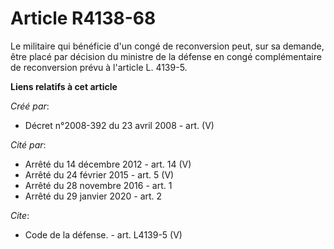 # Article R4138-68

Le militaire qui bénéficie d'un congé de reconversion peut, sur sa demande, être placé par décision du ministre de la défense
en congé complémentaire de reconversion prévu à l'article L. 4139-5.

**Liens relatifs à cet article**

_Créé par_:

  - Décret n°2008-392 du 23 avril 2008 - art. (V)

_Cité par_:

  - Arrêté du 14 décembre 2012 - art. 14 (V)
  - Arrêté du 24 février 2015 - art. 5 (V)
  - Arrêté du 28 novembre 2016 - art. 1
  - Arrêté du 29 janvier 2020 - art. 2

_Cite_:

  - Code de la défense. - art. L4139-5 (V)
